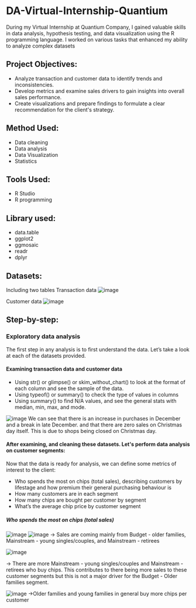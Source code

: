 # DA-Virtual-Internship-Quantium
During my Virtual Internship at Quantium Company, I gained valuable skills in data analysis, hypothesis testing, and data visualization using the R programming language. I worked on various tasks that enhanced my ability to analyze complex datasets
## Project Objectives:
- Analyze transaction and customer data to identify trends and inconsistencies. 
- Develop metrics and examine sales drivers to gain insights into overall sales performance. 
- Create visualizations and prepare findings to formulate a clear recommendation for the client's strategy.
## Method Used:
- Data cleaning
- Data analysis
- Data Visualization
- Statistics
## Tools Used:
- R Studio
- R programming
## Library used:
- data.table
- ggplot2
- ggmosaic
- readr
- dplyr
## Datasets:
Including two tables 
Transaction data
![image](https://github.com/KeithDang1610/DA-Virtual-Internship-Quantium-Part1/assets/167521177/62d1c23a-ff0d-4b99-988a-7cb198dc7097)

Customer data
![image](https://github.com/KeithDang1610/DA-Virtual-Internship-Quantium-Part1/assets/167521177/de708551-4bd6-43da-a18d-357b85449ab4)

## Step-by-step:
### Exploratory data analysis
The first step in any analysis is to first understand the data. Let’s take a look at each of the
datasets provided.
#### Examining transaction data and customer data
- Using str() or glimpse() or skim_without_chart() to look at the format of each column and see the sample of the data.
- Using typeof() or summary() to check the type of values in columns
- Using summary() to find N/A values, and see the general stats with median, min, max, and mode.

![image](https://github.com/KeithDang1610/DA-Virtual-Internship-Quantium-Part1/assets/167521177/b34e59a1-9e53-4509-8b7e-0cc7b73f1eec)
We can see that there is an increase in purchases in December and a break in late December. and that there are zero sales on Christmas day itself. This is due to shops being closed on Christmas day.
#### After examining, and cleaning these datasets. Let's perform data analysis on customer segments:
Now that the data is ready for analysis, we can define some metrics of interest to the client:
- Who spends the most on chips (total sales), describing customers by lifestage and how premium their general purchasing behaviour is
- How many customers are in each segment
- How many chips are bought per customer by segment
- What’s the average chip price by customer segment
##### Who spends the most on chips (total sales)
![image](https://github.com/KeithDang1610/DA-Virtual-Internship-Quantium-Part1/assets/167521177/51fa41d7-f25c-44ae-8da2-a0fb28c3c5dc)
![image](https://github.com/KeithDang1610/DA-Virtual-Internship-Quantium-Part1/assets/167521177/edcede4b-f4ec-4a99-8ed4-dd0f3641a6f7)
-> Sales are coming mainly from Budget - older families, Mainstream - young singles/couples, and Mainstream - retirees

![image](https://github.com/KeithDang1610/DA-Virtual-Internship-Quantium-Part1/assets/167521177/e8cdd971-36fe-4b2d-8bb9-bc4fdcc72647)

-> There are more Mainstream - young singles/couples and Mainstream - retirees who buy chips. This contributes to there being more sales to these customer segments but this is not a major driver for the Budget - Older families segment.

![image](https://github.com/KeithDang1610/DA-Virtual-Internship-Quantium-Part1/assets/167521177/8b78570d-7a09-463f-8230-4ab4df51194e)
->Older families and young families in general buy more chips per customer

